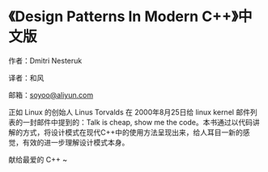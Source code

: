 # 《Design Patterns In Modern C++》中文版

作者：Dmitri Nesteruk

译者：和风

邮箱：soyoo@aliyun.com

正如 Linux 的创始人 Linus Torvalds 在 2000年8月25日给 linux kernel 邮件列表的一封邮件中提到的：Talk is cheap, show me the code。本书通过以代码讲解的方式，将设计模式在现代C++中的使用方法呈现出来，给人耳目一新的感觉，有效的进一步理解设计模式本身。

献给最爱的 C++ ~
